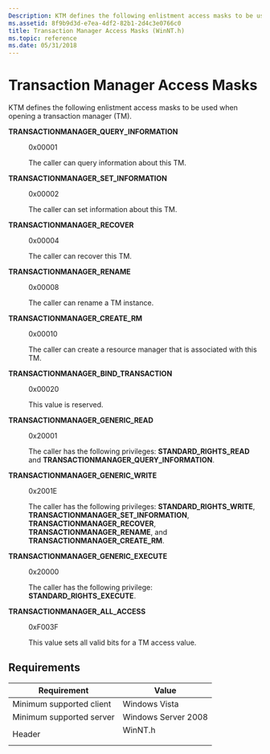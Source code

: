 ```yaml
---
Description: KTM defines the following enlistment access masks to be used when opening a transaction manager (TM).
ms.assetid: 8f9b9d3d-e7ea-4df2-82b1-2d4c3e0766c0
title: Transaction Manager Access Masks (WinNT.h)
ms.topic: reference
ms.date: 05/31/2018
---
```


# Transaction Manager Access Masks

KTM defines the following enlistment access masks to be used when opening a transaction manager (TM).

<dl> <dt>

<span id="TRANSACTIONMANAGER_QUERY_INFORMATION"></span><span id="transactionmanager_query_information"></span>**TRANSACTIONMANAGER\_QUERY\_INFORMATION**
</dt> <dd> <dl> <dt>

0x00001
</dt> <dt>



The caller can query information about this TM.


</dt> </dl> </dd> <dt>

<span id="TRANSACTIONMANAGER_SET_INFORMATION"></span><span id="transactionmanager_set_information"></span>**TRANSACTIONMANAGER\_SET\_INFORMATION**
</dt> <dd> <dl> <dt>

0x00002
</dt> <dt>



The caller can set information about this TM.


</dt> </dl> </dd> <dt>

<span id="TRANSACTIONMANAGER_RECOVER"></span><span id="transactionmanager_recover"></span>**TRANSACTIONMANAGER\_RECOVER**
</dt> <dd> <dl> <dt>

0x00004
</dt> <dt>



The caller can recover this TM.


</dt> </dl> </dd> <dt>

<span id="TRANSACTIONMANAGER_RENAME"></span><span id="transactionmanager_rename"></span>**TRANSACTIONMANAGER\_RENAME**
</dt> <dd> <dl> <dt>

0x00008
</dt> <dt>



The caller can rename a TM instance.


</dt> </dl> </dd> <dt>

<span id="TRANSACTIONMANAGER_CREATE_RM"></span><span id="transactionmanager_create_rm"></span>**TRANSACTIONMANAGER\_CREATE\_RM**
</dt> <dd> <dl> <dt>

0x00010
</dt> <dt>



The caller can create a resource manager that is associated with this TM.


</dt> </dl> </dd> <dt>

<span id="TRANSACTIONMANAGER_BIND_TRANSACTION"></span><span id="transactionmanager_bind_transaction"></span>**TRANSACTIONMANAGER\_BIND\_TRANSACTION**
</dt> <dd> <dl> <dt>

0x00020
</dt> <dt>



This value is reserved.


</dt> </dl> </dd> <dt>

<span id="TRANSACTIONMANAGER_GENERIC_READ"></span><span id="transactionmanager_generic_read"></span>**TRANSACTIONMANAGER\_GENERIC\_READ**
</dt> <dd> <dl> <dt>

0x20001
</dt> <dt>



The caller has the following privileges: **STANDARD\_RIGHTS\_READ** and **TRANSACTIONMANAGER\_QUERY\_INFORMATION**.


</dt> </dl> </dd> <dt>

<span id="TRANSACTIONMANAGER_GENERIC_WRITE"></span><span id="transactionmanager_generic_write"></span>**TRANSACTIONMANAGER\_GENERIC\_WRITE**
</dt> <dd> <dl> <dt>

0x2001E
</dt> <dt>



The caller has the following privileges: **STANDARD\_RIGHTS\_WRITE**, **TRANSACTIONMANAGER\_SET\_INFORMATION**, **TRANSACTIONMANAGER\_RECOVER**, **TRANSACTIONMANAGER\_RENAME**, and **TRANSACTIONMANAGER\_CREATE\_RM**.


</dt> </dl> </dd> <dt>

<span id="TRANSACTIONMANAGER_GENERIC_EXECUTE"></span><span id="transactionmanager_generic_execute"></span>**TRANSACTIONMANAGER\_GENERIC\_EXECUTE**
</dt> <dd> <dl> <dt>

0x20000
</dt> <dt>



The caller has the following privilege: **STANDARD\_RIGHTS\_EXECUTE**.


</dt> </dl> </dd> <dt>

<span id="TRANSACTIONMANAGER_ALL_ACCESS"></span><span id="transactionmanager_all_access"></span>**TRANSACTIONMANAGER\_ALL\_ACCESS**
</dt> <dd> <dl> <dt>

0xF003F
</dt> <dt>



This value sets all valid bits for a TM access value.


</dt> </dl> </dd> </dl>

## Requirements



| Requirement | Value |
|-------------------------------------|------------------------------------------------------------------------------------|
| Minimum supported client<br/> | Windows Vista<br/>                                                           |
| Minimum supported server<br/> | Windows Server 2008<br/>                                                     |
| Header<br/>                   | <dl> <dt>WinNT.h</dt> </dl> |



 

 




